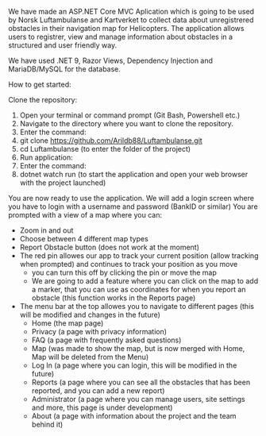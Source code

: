 We have made an ASP.NET Core MVC Aplication which is going to be used by Norsk Luftambulanse and Kartverket to collect data about unregistrered obstacles in their navigation map for Helicopters.
The application allows users to registrer, view and manage information about obstacles in a structured and user friendly way.

We have used .NET 9, Razor Views, Dependency Injection and MariaDB/MySQL for the database.

How to get started:

Clone the repository:
1. Open your terminal or command prompt (Git Bash, Powershell etc.)
2. Navigate to the directory where you want to clone the repository.
3. Enter the command:
4. git clone https://github.com/Arildb88/Luftambulanse.git
5. cd Luftambulanse (to enter the folder of the project)
6. Run application:
7. Enter the command:
8. dotnet watch run (to start the application and open your web browser with the project launched)

You are now ready to use the application.
We will add a login screen where you have to login with a username and password (BankID or similar)
You are prompted with a view of a map where you can:
- Zoom in and out
- Choose between 4 different map types
- Report Obstacle button (does not work at the moment)
- The red pin allowes our app to track your current position (allow tracking when prompted) and continues to track your position as you move
	- you can turn this off by clicking the pin or move the map
	- We are going to add a feature where you can click on the map to add a marker, that you can use as coordinates for when you report an obstacle (this function works in the Reports page)
- The menu bar at the top allowes you to navigate to different pages (this will be modified and changes in the future)
	- Home (the map page)
	- Privacy (a page with privacy information)
	- FAQ (a page with frequently asked questions)
	- Map (was made to show the map, but is now merged with Home, Map will be deleted from the Menu)
	- Log In (a page where you can login, this will be modified in the future)
	- Reports (a page where you can see all the obstacles that has been reported, and you can add a new report)
	- Administrator (a page where you can manage users, site settings and more, this page is under development)
	- About (a page with information about the project and the team behind it)
	
	

		
